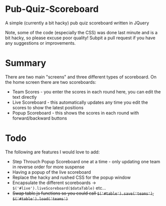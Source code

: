 Pub-Quiz-Scoreboard
===================

A simple (currently a bit hacky) pub quiz scoreboard written in JQuery

Note, some of the code (especially the CSS) was done last minute and is a bit hacky, so please excuse poor quality!
Subpit a pull request if you have any suggestions or improvements.

Summary
====

There are two main "screens" and three different types of scoreboard.
On the home screen there are two scoreboards:

 - Team Scores - you enter the scores in each round here, you can edit the text directly
 - Live Scoreboard - this automatically updates any time you edit the scores to show the latest positions
 - Popup Scoreboard - this shows the scores in each round with forward/backward buttons

Todo
====

The following are features I would love to add:

 - Step Throuch Popup Scoreboard one at a time - only updating one team in reverse order for more suspense
 - Having a popup of the live scoreboard
 - Replace the hacky and rushed CSS for the popup window
 - Encapsulate the different scoreboards -> `$('#live').liveScoreboard($dataTable)` etc...
 - ~~Swap table.js functions so you could call `$('#table').save('teams')`, `$('#table').load('teams')`~~
